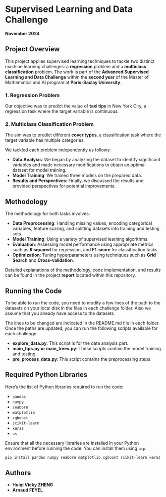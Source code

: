 # Supervised Learning and Data Challenge  
**November 2024**

## Project Overview  
This project applies supervised learning techniques to tackle two distinct machine learning challenges: a **regression** problem and a **multiclass classification** problem. The work is part of the **Advanced Supervised Learning and Data Challenge** within the **second year** of the Master of Mathematics and AI program at **Paris-Saclay University**.

### 1. **Regression Problem**  
Our objective was to predict the value of **taxi tips** in New York City, a regression task where the target variable is continuous.

### 2. **Multiclass Classification Problem**  
The aim was to predict different **cover types**, a classification task where the target variable has multiple categories.

We tackled each problem independently as follows:

- **Data Analysis**: We began by analyzing the dataset to identify significant variables and made necessary modifications to obtain an optimal dataset for model training.
- **Model Training**: We trained three models on the prepared data.
- **Results and Perspectives**: Finally, we discussed the results and provided perspectives for potential improvements.

## Methodology  
The methodology for both tasks involves:

- **Data Preprocessing**: Handling missing values, encoding categorical variables, feature scaling, and splitting datasets into training and testing sets.
- **Model Training**: Using a variety of supervised learning algorithms.
- **Evaluation**: Assessing model performance using appropriate metrics such as **R squared** for regression, and **F1-score** for classification tasks.
- **Optimization**: Tuning hyperparameters using techniques such as **Grid Search** and **Cross-validation**.

Detailed explanations of the methodology, code implementation, and results can be found in the project **report** located within this repository.

## Running the Code  
To be able to run the code, you need to modify a few lines of the path to the datasets on your local disk in the files in each challenge folder. Also we assume that you already have access to the datasets. 

The lines to be changed are indicated in the README.md file in each folder. Once the paths are updated, you can run the following scripts available for each challenge:

- **explore_data.py**: This script is for the data analysis part.
- **main_tips.py or main_trees.py**: These scripts contain the model training and testing.
- **pre_process_data.py**: This script contains the preprocessing steps.

## Required Python Libraries  
Here’s the list of Python libraries required to run the code:

- `pandas`  
- `numpy`  
- `seaborn`  
- `matplotlib`  
- `xgboost`  
- `scikit-learn`  
- `keras`  
- `os`  

Ensure that all the necessary libraries are installed in your Python environment before running the code. You can install them using `pip`:

```bash
pip install pandas numpy seaborn matplotlib xgboost scikit-learn keras
```

## Authors  
- **Huiqi Vicky ZHENG**
- **Arnaud FEYEL**

